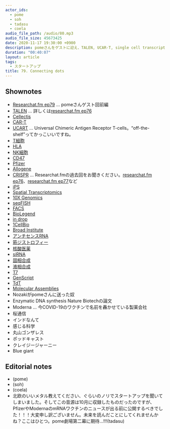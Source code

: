 ```yaml
---
actor_ids:
  - pome
  - soh
  - tadasu
  - coela
audio_file_path: /audio/80.mp3
audio_file_size: 45673425
date: 2020-11-17 19:30:00 +0900
description: pomeさんをゲストに迎え、TALEN, UCAR-T, single cell transcriptome, 核酸医薬, 塩基合成に関連する技術とバイオ企業について話を伺いました。
duration: "00:40:07"
layout: article
tags:
  - スタートアップ
title: 79. Connecting dots 
---
```


## Shownotes
- [Researchat.fm ep79](https://researchat.fm/episode/79) ... pomeさんゲスト回前編
- [TALEN](https://en.wikipedia.org/wiki/Transcription_activator-like_effector_nuclease) ... 詳しくは[researchat.fm ep76](https://researchat.fm/episode/76)
- [Cellectis](https://www.cellectis.com/en/research/talen/)
- [CAR-T](https://www.cancer.gov/about-cancer/treatment/research/car-t-cells)
- [UCART](https://www.cellectis.com/en/products/ucarts) ... Universal Chimeric Antigen Receptor T-cells。“off-the-shelf”ってかっこいいですね。
- [T細胞](https://ja.wikipedia.org/wiki/T%E7%B4%B0%E8%83%9E)
- [HLA](https://ja.wikipedia.org/wiki/%E3%83%92%E3%83%88%E7%99%BD%E8%A1%80%E7%90%83%E5%9E%8B%E6%8A%97%E5%8E%9F)
- [NK細胞](https://ja.wikipedia.org/wiki/%E3%83%8A%E3%83%81%E3%83%A5%E3%83%A9%E3%83%AB%E3%82%AD%E3%83%A9%E3%83%BC%E7%B4%B0%E8%83%9E)
- [CD47](https://www.uniprot.org/uniprot/Q08722)
- [Pfizer](https://www.pfizer.com/)
- [Allogene](https://www.allogene.com/)
- [CRISPR](https://en.wikipedia.org/wiki/CRISPR) ... Researchat.fmの過去回をお聞きください。[researchat.fm ep76](https://researchat.fm/episode/76)、[researchat.fm ep77](https://researchat.fm/episode/77)など
- [iPS](https://ja.wikipedia.org/wiki/%E4%BA%BA%E5%B7%A5%E5%A4%9A%E8%83%BD%E6%80%A7%E5%B9%B9%E7%B4%B0%E8%83%9E)
- [Spatial Transcriptomics](https://spatialtranscriptomics.com/)
- [10X Genomics](https://www.10xgenomics.com/)
- [seqFISH](https://www.seqfish.com/)
- [FACS](https://en.wikipedia.org/wiki/Flow_cytometry#Cell_sorting_by_flow_cytometry)
- [BioLegend](https://www.biolegend.com/)
- [in drop](https://www.illumina.com/science/sequencing-method-explorer/kits-and-arrays/indrop.html)
- [1CellBio](https://1cell-bio.com/)
- [Broad Institute](https://www.broadinstitute.org/)
- [アンチセンスRNA](https://kotobank.jp/word/%E3%82%A2%E3%83%B3%E3%83%81%E3%82%BB%E3%83%B3%E3%82%B9RNA-761519)
- [筋ジストロフィー](https://ja.wikipedia.org/wiki/%E7%AD%8B%E3%82%B8%E3%82%B9%E3%83%88%E3%83%AD%E3%83%95%E3%82%A3%E3%83%BC)
- [核酸医薬](https://ja.wikipedia.org/wiki/%E6%A0%B8%E9%85%B8%E5%8C%BB%E8%96%AC)
- [siRNA](https://en.wikipedia.org/wiki/Small_interfering_RNA)
- [固相合成](https://ja.wikipedia.org/wiki/%E5%9B%BA%E7%9B%B8%E5%90%88%E6%88%90%E6%B3%95)
- [液相合成](https://shingi.jst.go.jp/past_abst/abst/p/13/1363/shikoku_07.pdf)
- [T7](https://www.neb.com/products/m0251-t7-rna-polymerase)
- [GenScript](https://www.genscript.com/)
- [TdT](https://en.wikipedia.org/wiki/Terminal_deoxynucleotidyl_transferase)
- [Molecular Assemblies](https://molecularassemblies.com/)
- Nozakiがpomeさんに送った奴
- Enzymatic DNA synthesis Nature Biotechの論文
- Moderna ... 今COVID-19のワクチンで名前を轟かせている製薬会社
- 桜通信
- インドなんて
- 感じる科学
- 丸山ゴンザレス
- ポッドキャスト
- クレイジージャーニー
- Blue giant

## Editorial notes
- (pome)
- (soh)
- (coela)
- 北欧のいいメタル教えてください、ぐらいのノリでスタートアップを聞いてしまいました。そしてこの音源は10月に収録したものだったのですが、PfizerやModernaのmRNAワクチンのニュースが出る前に公開するべきでした！！！大変申し訳ございません。未来を読んだことにしてくれませんかね？ここはひとつ。pome劇場第二幕に期待...!!!(tadasu)


